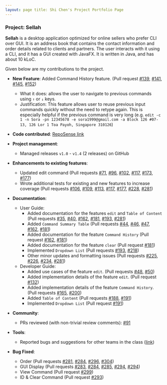 ```yaml
---
layout: page title: Shi Chen's Project Portfolio Page
---
```


### Project: Sellah

**Sellah** is a desktop application optimized for online sellers who prefer CLI over GUI. It is an address book that
contains the contact information and order details related to clients and partners. The user interacts with it using a
CLI, and it has a GUI created with JavaFX. It is written in Java, and has about 10 kLoC.

Given below are my contributions to the project.

* **New Feature**: Added Command History feature. (Pull request
  [\#139](https://github.com/AY2122S1-CS2103T-T12-1/tp/pull/139),
  [\#141](https://github.com/AY2122S1-CS2103T-T12-1/tp/pull/141),
  [\#145](https://github.com/AY2122S1-CS2103T-T12-1/tp/pull/145),
  [\#152](https://github.com/AY2122S1-CS2103T-T12-1/tp/pull/152))
    * What it does: allows the user to navigate to previous commands using `↑` or `↓` keys.
    * Justification: This feature allows user to reuse previous input commands quickly without the need to retype again.
      This is especially helpful if the previous command is very long (e.g.
      `edit -c 1 -n Sora -pn 12345678 -e sora1999@gmail.com -a Block 126 #07-13, 126 Lor 1 Toa Payoh, Singapore 310126`)

* **Code contributed**:
  [RepoSense link](https://nus-cs2103-ay2122s1.github.io/tp-dashboard/?search=skyblaise99&sort=groupTitle&sortWithin=title&timeframe=commit&mergegroup=&groupSelect=groupByRepos&breakdown=true&checkedFileTypes=docs~functional-code~test-code~other&since=2021-09-17&tabOpen=true&tabType=authorship&zFR=false&tabAuthor=SkyBlaise99&tabRepo=AY2122S1-CS2103T-T12-1%2Ftp%5Bmaster%5D&authorshipIsMergeGroup=false&authorshipFileTypes=docs~functional-code~test-code~other&authorshipIsBinaryFileTypeChecked=false)

* **Project management**:
    * Managed releases `v1.0` - `v1.4` (2 releases) on GitHub

* **Enhancements to existing features**:
    * Updated edit command (Pull requests
      [\#71](https://github.com/AY2122S1-CS2103T-T12-1/tp/pull/71),
      [\#96](https://github.com/AY2122S1-CS2103T-T12-1/tp/pull/96),
      [\#102](https://github.com/AY2122S1-CS2103T-T12-1/tp/pull/102),
      [\#117](https://github.com/AY2122S1-CS2103T-T12-1/tp/pull/117),
      [\#173](https://github.com/AY2122S1-CS2103T-T12-1/tp/pull/173),
      [\#177](https://github.com/AY2122S1-CS2103T-T12-1/tp/pull/177))
    * Wrote additional tests for existing and new features to increase coverage (Pull requests
      [\#106](https://github.com/AY2122S1-CS2103T-T12-1/tp/pull/106),
      [\#109](https://github.com/AY2122S1-CS2103T-T12-1/tp/pull/109),
      [\#113](https://github.com/AY2122S1-CS2103T-T12-1/tp/pull/113),
      [\#117](https://github.com/AY2122S1-CS2103T-T12-1/tp/pull/117),
      [\#177](https://github.com/AY2122S1-CS2103T-T12-1/tp/pull/177),
      [\#228](https://github.com/AY2122S1-CS2103T-T12-1/tp/pull/228),
      [\#281](https://github.com/AY2122S1-CS2103T-T12-1/tp/pull/281))

* **Documentation**:
    * User Guide:
        * Added documentation for the features `edit` and `Table of Content` (Pull requests
          [\#35](https://github.com/AY2122S1-CS2103T-T12-1/tp/pull/35),
          [\#40](https://github.com/AY2122S1-CS2103T-T12-1/tp/pull/40),
          [\#162](https://github.com/AY2122S1-CS2103T-T12-1/tp/pull/162),
          [\#181](https://github.com/AY2122S1-CS2103T-T12-1/tp/pull/181),
          [\#193](https://github.com/AY2122S1-CS2103T-T12-1/tp/pull/193),
          [\#281](https://github.com/AY2122S1-CS2103T-T12-1/tp/pull/281))
        * Added `Command Summary Table` (Pull requests
          [\#44](https://github.com/AY2122S1-CS2103T-T12-1/tp/pull/44),
          [\#46](https://github.com/AY2122S1-CS2103T-T12-1/tp/pull/46),
          [\#47](https://github.com/AY2122S1-CS2103T-T12-1/tp/pull/47),
          [\#162](https://github.com/AY2122S1-CS2103T-T12-1/tp/pull/162),
          [\#181](https://github.com/AY2122S1-CS2103T-T12-1/tp/pull/181))
        * Added documentation for the feature `Command History` (Pull request
          [\#162](https://github.com/AY2122S1-CS2103T-T12-1/tp/pull/162),
          [\#181](https://github.com/AY2122S1-CS2103T-T12-1/tp/pull/181))
        * Added documentation for the feature `clear` (Pull request
          [\#181](https://github.com/AY2122S1-CS2103T-T12-1/tp/pull/181))
        * Implemented `Dropdown List` (Pull requests
          [\#193](https://github.com/AY2122S1-CS2103T-T12-1/tp/pull/193),
          [\#218](https://github.com/AY2122S1-CS2103T-T12-1/tp/pull/218))
        * Other minor updates and formatting issues (Pull requests
          [\#225](https://github.com/AY2122S1-CS2103T-T12-1/tp/pull/225),
          [\#226](https://github.com/AY2122S1-CS2103T-T12-1/tp/pull/226),
          [\#234](https://github.com/AY2122S1-CS2103T-T12-1/tp/pull/234),
          [\#281](https://github.com/AY2122S1-CS2103T-T12-1/tp/pull/281))
    * Developer Guide:
        * Added use cases of the feature `edit`. (Pull requests
          [\#48](https://github.com/AY2122S1-CS2103T-T12-1/tp/pull/48),
          [\#50](https://github.com/AY2122S1-CS2103T-T12-1/tp/pull/50))
        * Added implementation details of the feature `edit`. (Pull request
          [\#132](https://github.com/AY2122S1-CS2103T-T12-1/tp/pull/132))
        * Added implementation details of the feature `Command History`. (Pull requests
          [\#165](https://github.com/AY2122S1-CS2103T-T12-1/tp/pull/165),
          [\#200](https://github.com/AY2122S1-CS2103T-T12-1/tp/pull/200))
        * Added `Table of Content` (Pull requests
          [\#188](https://github.com/AY2122S1-CS2103T-T12-1/tp/pull/188),
          [\#191](https://github.com/AY2122S1-CS2103T-T12-1/tp/pull/191))
        * Implemented `Dropdown List` (Pull request
          [\#191](https://github.com/AY2122S1-CS2103T-T12-1/tp/pull/191))

* **Community**:
    * PRs reviewed (with non-trivial review comments):
      [\#91](https://github.com/AY2122S1-CS2103T-T12-1/tp/pull/91)

* **Tools**:
    * Reported bugs and suggestions for other teams in the class ([link](https://github.com/SkyBlaise99/ped/issues))

* **Bug Fixed**:
    * Order (Pull requests
      [\#281](https://github.com/AY2122S1-CS2103T-T12-1/tp/pull/281),
      [\#284](https://github.com/AY2122S1-CS2103T-T12-1/tp/pull/284),
      [\#296](https://github.com/AY2122S1-CS2103T-T12-1/tp/pull/296),
      [\#304](https://github.com/AY2122S1-CS2103T-T12-1/tp/pull/304))
    * GUI Display (Pull requests
      [\#283](https://github.com/AY2122S1-CS2103T-T12-1/tp/pull/283),
      [\#284](https://github.com/AY2122S1-CS2103T-T12-1/tp/pull/284),
      [\#285](https://github.com/AY2122S1-CS2103T-T12-1/tp/pull/285),
      [\#294](https://github.com/AY2122S1-CS2103T-T12-1/tp/pull/294),
      [\#294](https://github.com/AY2122S1-CS2103T-T12-1/tp/pull/294))
    * View Command (Pull request
      [\#299](https://github.com/AY2122S1-CS2103T-T12-1/tp/pull/299))
    * ID & Clear Command (Pull request
      [\#293](https://github.com/AY2122S1-CS2103T-T12-1/tp/pull/293))
